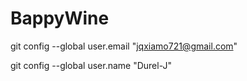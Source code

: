 # BappyWine

git config --global user.email "jqxiamo721@gmail.com"

git config --global user.name "Durel-J"